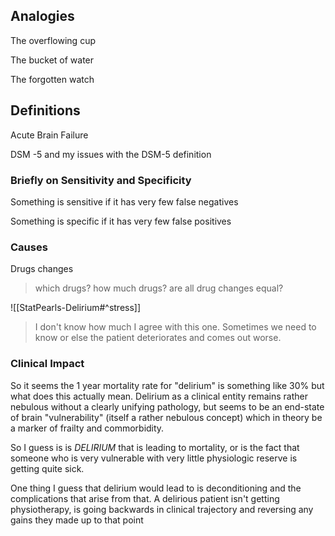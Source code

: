 ## Analogies

The overflowing cup

The bucket of water

The forgotten watch

## Definitions

Acute Brain Failure

DSM -5 and my issues with the DSM-5 definition


### Briefly on Sensitivity and Specificity

Something is sensitive if it has very few false negatives

Something is specific if it has very few false positives  

### Causes

Drugs changes  
> which drugs? how much drugs? 
> are all drug changes equal?  

![[StatPearls-Delirium#^stress]]
> I don't know how much I agree with this one. Sometimes we need to know or else the patient deteriorates and comes out worse. 

### Clinical Impact

So it seems the 1 year mortality rate for "delirium" is something like 30% but what does this actually mean. Delirium as a clinical entity remains rather nebulous without a clearly unifying pathology, but seems to be an end-state of brain "vulnerability" (itself a rather nebulous concept) which in theory be a marker of frailty and commorbidity. 

So I guess is is *DELIRIUM* that is leading to mortality, or is the fact that someone who is very vulnerable with very little physiologic reserve is getting quite sick.   

One thing I guess that delirium would lead to is deconditioning and the complications that arise from that. A delirious patient isn't getting physiotherapy, is going backwards in clinical trajectory and reversing any gains they made up to that point
 